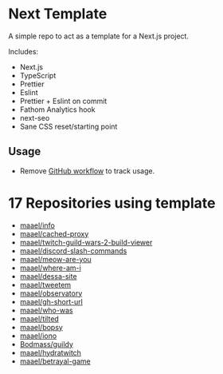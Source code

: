# Next Template

A simple repo to act as a template for a Next.js project.

Includes:

- Next.js
- TypeScript
- Prettier
- Eslint
- Prettier + Eslint on commit
- Fathom Analytics hook
- next-seo
- Sane CSS reset/starting point

## Usage

- Remove [GitHub workflow](./github/workflows/usage.yml) to track usage.

<!-- TEMPLATE_LIST_START -->
# 17 Repositories using template

* [maael/info](https://github.com/maael/info)
* [maael/cached-proxy](https://github.com/maael/cached-proxy)
* [maael/twitch-guild-wars-2-build-viewer](https://github.com/maael/twitch-guild-wars-2-build-viewer)
* [maael/discord-slash-commands](https://github.com/maael/discord-slash-commands)
* [maael/meow-are-you](https://github.com/maael/meow-are-you)
* [maael/where-am-i](https://github.com/maael/where-am-i)
* [maael/dessa-site](https://github.com/maael/dessa-site)
* [maael/tweetem](https://github.com/maael/tweetem)
* [maael/observatory](https://github.com/maael/observatory)
* [maael/gh-short-url](https://github.com/maael/gh-short-url)
* [maael/who-was](https://github.com/maael/who-was)
* [maael/tilted](https://github.com/maael/tilted)
* [maael/bopsy](https://github.com/maael/bopsy)
* [maael/iono](https://github.com/maael/iono)
* [Bodmass/guildy](https://github.com/Bodmass/guildy)
* [maael/hydratwitch](https://github.com/maael/hydratwitch)
* [maael/betrayal-game](https://github.com/maael/betrayal-game)
<!-- TEMPLATE_LIST_END -->

